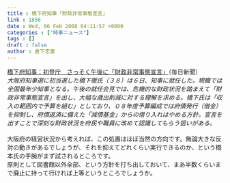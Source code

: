 ```yaml
---
title : 橋下府知事「財政非常事態宣言」
link : 1856
date : Wed, 06 Feb 2008 04:11:57 +0000
categories : ["時事ニュース"]
tags : []
draft : false
author : 倉下忠憲
---
```


<A HREF="http://mainichi.jp/select/today/news/20080206k0000e010027000c.html" TARGET="_blank">橋下府知事：初登庁　さっそく午後に「財政非常事態宣言」</A>（毎日新聞）<BR><I>大阪府知事選に初当選した橋下徹氏（３８）は６日、知事に就任した。現職では全国最年少知事となる。午後の就任会見では、危機的な財政状況を踏まえて「財政非常事態宣言」を出し、大幅な歳出削減に対する理解を求める。橋下氏は「収入の範囲内で予算を組む」としており、０８年度予算編成では府債発行（借金）を抑制し、府債返済に備えた「減債基金」からの借り入れはやめる方針。宣言を出すことで深刻な財政状況を府民や職員に改めて認識してもらう狙いがある。</I><BR><BR>大阪府の経営状況から考えれば、この処置はほぼ当然の方向です。無論大きな反対の動きがあるでしょうが、それを抑えてどれくらい実行できるのか、という橋本氏の手腕がまず試されるところです。<BR>原則として図書館以外全部、という方針を打ち出しておいて、まあ半数くらいまで廃止に持って行ければ上等というところでしょうか。<br><br>
